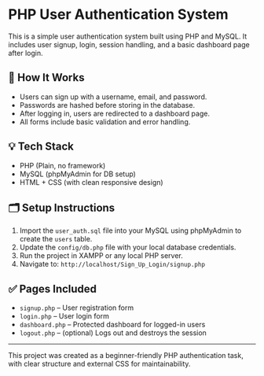 # PHP User Authentication System

This is a simple user authentication system built using PHP and MySQL. It includes user signup, login, session handling, and a basic dashboard page after login.

## 🔧 How It Works

- Users can sign up with a username, email, and password.
- Passwords are hashed before storing in the database.
- After logging in, users are redirected to a dashboard page.
- All forms include basic validation and error handling.

## 💡 Tech Stack

- PHP (Plain, no framework)
- MySQL (phpMyAdmin for DB setup)
- HTML + CSS (with clean responsive design)

## 🗂️ Setup Instructions

1. Import the `user_auth.sql` file into your MySQL using phpMyAdmin to create the `users` table.
2. Update the `config/db.php` file with your local database credentials.
3. Run the project in XAMPP or any local PHP server.
4. Navigate to: `http://localhost/Sign_Up_Login/signup.php`

## ✅ Pages Included

- `signup.php` – User registration form
- `login.php` – User login form
- `dashboard.php` – Protected dashboard for logged-in users
- `logout.php` – (optional) Logs out and destroys the session

---

This project was created as a beginner-friendly PHP authentication task, with clear structure and external CSS for maintainability.

